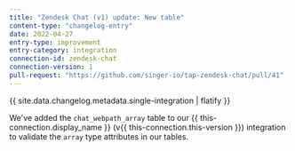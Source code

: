 ```yaml
---
title: "Zendesk Chat (v1) update: New table"
content-type: "changelog-entry"
date: 2022-04-27
entry-type: improvement
entry-category: integration
connection-id: zendesk-chat
connection-version: 1
pull-request: "https://github.com/singer-io/tap-zendesk-chat/pull/41"
---
```

{{ site.data.changelog.metadata.single-integration | flatify }}

We've added the `chat_webpath_array` table to our {{ this-connection.display_name }} (v{{ this-connection.this-version }}) integration to validate the `array` type attributes in our tables. 